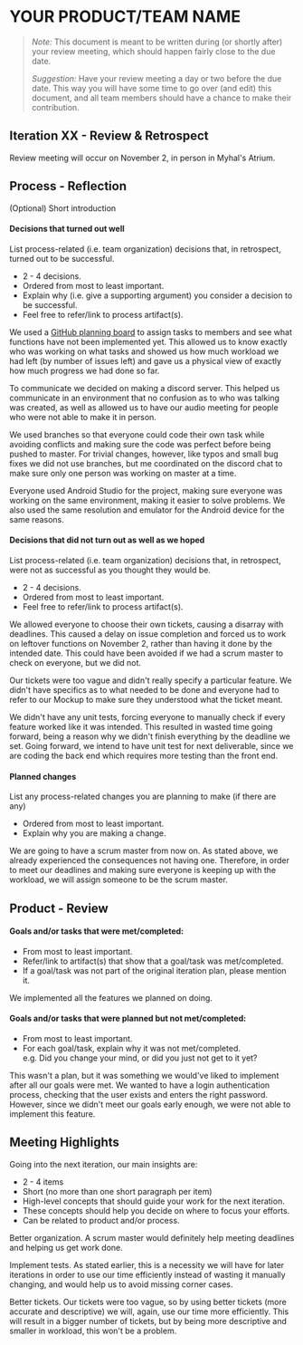 # YOUR PRODUCT/TEAM NAME

 > _Note:_ This document is meant to be written during (or shortly after) your review meeting, which should happen fairly close to the due date.      
 >      
 > _Suggestion:_ Have your review meeting a day or two before the due date. This way you will have some time to go over (and edit) this document, and all team members should have a chance to make their contribution.


## Iteration XX - Review & Retrospect

Review meeting will occur on November 2, in person in Myhal's Atrium.

## Process - Reflection

(Optional) Short introduction

#### Decisions that turned out well

List process-related (i.e. team organization) decisions that, in retrospect, turned out to be successful.


 * 2 - 4 decisions.
 * Ordered from most to least important.
 * Explain why (i.e. give a supporting argument) you consider a decision to be successful.
 * Feel free to refer/link to process artifact(s).
 
 We used a [GitHub planning board](0Artifacts/Board.png) to assign tasks to members and see what functions have not been implemented yet. This allowed us to know exactly who was working on what tasks and showed us how much workload we had left (by number of issues left) and gave us a physical view of exactly how much progress we had done so far.
 
 To communicate we decided on making a discord server. This helped us communicate in an environment that no confusion as to who was talking was created, as well as allowed us to have our audio meeting for people who were not able to make it in person.
 
 We used branches so that everyone could code their own task while avoiding conflicts and making sure the code was perfect before being pushed to master. For trivial changes, however, like typos and small bug fixes we did not use branches, but me coordinated on the discord chat to make sure only one person was working on master at a time.
 
 Everyone used Android Studio for the project, making sure everyone was working on the same environment, making it easier to solve problems. We also used the same resolution and emulator for the Android device for the same reasons.
 

#### Decisions that did not turn out as well as we hoped

List process-related (i.e. team organization) decisions that, in retrospect, were not as successful as you thought they would be.

 * 2 - 4 decisions.
 * Ordered from most to least important.
 * Feel free to refer/link to process artifact(s).
 
 We allowed everyone to choose their own tickets, causing a disarray with deadlines. This caused a delay on issue completion and forced us to work on leftover functions on November 2, rather than having it done by the intended date. This could have been avoided if we had a scrum master to check on everyone, but we did not.
 
 Our tickets were too vague and didn't really specify a particular feature. We didn't have specifics as to what needed to be done and everyone had to refer to our Mockup to make sure they understood what the ticket meant.
 
 We didn't have any unit tests, forcing everyone to manually check if every feature worked like it was intended. This resulted in wasted time going forward, being a reason why we didn't finish everything by the deadline we set. Going forward, we intend to have unit test for next deliverable, since we are coding the back end which requires more testing than the front end.

#### Planned changes

List any process-related changes you are planning to make (if there are any)

 * Ordered from most to least important.
 * Explain why you are making a change.

We are going to have a scrum master from now on. As stated above, we already experienced the consequences not having one. Therefore, in order to meet our deadlines and making sure everyone is keeping up with the workload, we will assign someone to be the scrum master.

## Product - Review

#### Goals and/or tasks that were met/completed:

 * From most to least important.
 * Refer/link to artifact(s) that show that a goal/task was met/completed.
 * If a goal/task was not part of the original iteration plan, please mention it.
 
 We implemented all the features we planned on doing. 


#### Goals and/or tasks that were planned but not met/completed:

 * From most to least important.
 * For each goal/task, explain why it was not met/completed.      
   e.g. Did you change your mind, or did you just not get to it yet?
   
  This wasn't a plan, but it was something we would've liked to implement after all our goals were met. We wanted to have a login authentication process, checking that the user exists and enters the right password. However, since we didn't meet our goals early enough, we were not able to implement this feature.

## Meeting Highlights

Going into the next iteration, our main insights are:

 * 2 - 4 items
 * Short (no more than one short paragraph per item)
 * High-level concepts that should guide your work for the next iteration.
 * These concepts should help you decide on where to focus your efforts.
 * Can be related to product and/or process.
 
 Better organization. A scrum master would definitely help meeting deadlines and helping us get work done. 
 
 Implement tests. As stated earlier, this is a necessity we will have for later iterations in order to use our time efficiently instead of wasting it manually changing, and would help us to avoid missing corner cases.
 
 Better tickets. Our tickets were too vague, so by using better tickets (more accurate and descriptive) we will, again, use our time more efficiently. This will result in a bigger number of tickets, but by being more descriptive and smaller in workload, this won't be a problem.
